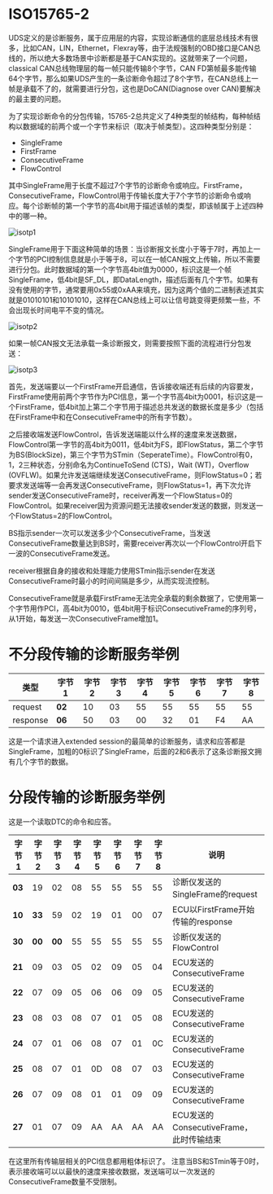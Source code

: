 # ISO15765-2

UDS定义的是诊断服务，属于应用层的内容，实现诊断通信的底层总线技术有很多，比如CAN，LIN，Ethernet，Flexray等，由于法规强制的OBD接口是CAN总线的，所以绝大多数场景中诊断都是基于CAN实现的。这就带来了一个问题，classical CAN总线物理层的每一帧只能传输8个字节，CAN FD第帧最多能传输64个字节，那么如果UDS产生的一条诊断命令超过了8个字节，在CAN总线上一帧是承载不了的，就需要进行分包，这也是DoCAN(Diagnose over CAN)要解决的最主要的问题。

为了实现诊断命令的分包传输，15765-2总共定义了4种类型的帧结构，每种帧结构以数据域的前两个或一个字节来标识（取决于帧类型）。这四种类型分别是：

* SingleFrame
* FirstFrame
* ConsecutiveFrame
* FlowControl

其中SingleFrame用于长度不超过7个字节的诊断命令或响应。FirstFrame，ConsecutiveFrame，FlowControl用于传输长度大于7个字节的诊断命令或响应。每个诊断帧的第一个字节的高4bit用于描述该帧的类型，即该帧属于上述四种中的哪一种。

![isotp1](../canfuzz/img/isotp1.png)

SingleFrame用于下面这种简单的场景：当诊断报文长度小于等于7时，再加上一个字节的PCI控制信息就是小于等于8，可以在一帧CAN报文上传输，所以不需要进行分包。此时数据域的第一个字节高4bit值为0000，标识这是一个帧SingleFrame，低4bit是SF_DL，即DataLength，描述后面有几个字节。如果有没有使用的字节，通常要用0x55或0xAA来填充，因为这两个值的二进制表述其实就是01010101和10101010，这样在CAN总线上可以让信号跳变得更频繁一些，不会出现长时间电平不变的情况。

![isotp2](../canfuzz/img/isotp2.jpg)

如果一帧CAN报文无法承载一条诊断报文，则需要按照下面的流程进行分包发送：


![isotp3](../canfuzz/img/isotp3.jpg)

首先，发送端要以一个FirstFrame开启通信，告诉接收端还有后续的内容要发，FirstFrame使用前两个字节作为PCI信息，第一个字节高4bit为0001，标识这是一个FirstFrame，低4bit加上第二个字节用于描述总共发送的数据长度是多少（包括在FirstFrame中和在ConsecutiveFrame中的所有字节数）。

之后接收端发送FlowControl，告诉发送端能以什么样的速度来发送数据，FlowControl第一字节的高4bit为0011，低4bit为FS，即FlowStatus，第二个字节为BS(BlockSize)，第三个字节为STmin（SeperateTime）。FlowControl有0，1，2三种状态，分别命名为ContinueToSend (CTS)，Wait (WT)，Overflow (OVFLW)。如果允许发送端继续发送ConsecutiveFrame，则FlowStatus=0；若要求发送端等一会再发送ConsecutiveFrame，则FlowStatus=1，再下次允许sender发送ConsecutiveFrame时，receiver再发一个FlowStatus=0的FlowControl。如果receiver因为资源问题无法接收sender发送的数据，则发送一个FlowStatus=2的FlowControl。

BS指示sender一次可以发送多少个ConsecutiveFrame，当发送ConsecutiveFrame数量达到BS时，需要receiver再次以一个FlowControl开启下一波的ConsecutiveFrame发送。

receiver根据自身的接收和处理能力使用STmin指示sender在发送ConsecutiveFrame时最小的时间间隔是多少，从而实现流控制。

ConsecutiveFrame就是承载FirstFrame无法完全承载的剩余数据了，它使用第一个字节用作PCI，高4bit为0010，低4bit用于标识ConsecutiveFrame的序列号，从1开始，每发送一次ConsecutiveFrame增加1。


# 不分段传输的诊断服务举例

|类型|字节1|字节2|字节3|字节4|字节5|字节6|字节7|字节8|
|---|-----|----|-----|----|----|-----|----|-----|
|request|**02**|10|03|55|55|55|55|55|
|response|**06**|50|03|00|32|01|F4|AA|


这是一个请求进入extended session的最简单的诊断服务，请求和应答都是SingleFrame，加粗的0标识了SingleFrame，后面的2和6表示了这条诊断报文拥有几个字节的数据。

# 分段传输的诊断服务举例

这是一个读取DTC的命令和应答。

|字节1|字节2|字节3|字节4|字节5|字节6|字节7|字节8|说明|
|----|-----|----|-----|----|----|-----|----|----|
|**03**|19|02|08|55|55|55|55|诊断仪发送的SingleFrame的request|
|**10**|**33**|59|02|19|01|00|07|ECU以FirstFrame开始传输的response|
|**30**|**00**|**00**|55|55|55|55|55|诊断仪发送的FlowControl|
|**21**|09|03|05|02|09|05|04|ECU发送的ConsecutiveFrame|
|**22**|07|09|05|06|06|09|05|ECU发送的ConsecutiveFrame|
|**23**|08|03|08|07|01|05|08|ECU发送的ConsecutiveFrame|
|**24**|07|01|06|08|07|01|0C|ECU发送的ConsecutiveFrame|
|**25**|08|07|01|0D|08|07|03|ECU发送的ConsecutiveFrame|
|**26**|07|09|08|01|01|09|09|ECU发送的ConsecutiveFrame|
|**27**|01|07|09|AA|AA|AA|AA|ECU发送的ConsecutiveFrame，此时传输结束|


在这里所有传输层相关的PCI信息都用粗体标识了。
注意当BS和STmin等于0时，表示接收端可以以最快的速度来接收数据，发送端可以一次发送的ConsecutiveFrame数量不受限制。
